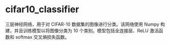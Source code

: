 # cifar10_classifier
三层神经网络，用于对 CIFAR-10 数据集的图像进行分类。该网络使用 Numpy 构建，并且训练模型以将图像分类为 10 个类别。模型包括全连接层、ReLU 激活函数和 softmax 交叉熵损失函数。
